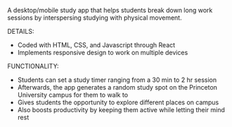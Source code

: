 A desktop/mobile study app that helps students break down long work sessions by interspersing studying with physical movement.

DETAILS:
- Coded with HTML, CSS, and Javascript through React
- Implements responsive design to work on multiple devices

FUNCTIONALITY:
- Students can set a study timer ranging from a 30 min to 2 hr session
- Afterwards, the app generates a random study spot on the Princeton University campus for them to walk to
- Gives students the opportunity to explore different places on campus
- Also boosts productivity by keeping them active while letting their mind rest

